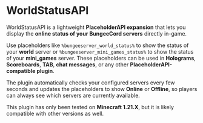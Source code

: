 # WorldStatusAPI

WorldStatusAPI is a lightweight **PlaceholderAPI expansion** that lets you display the **online status of your BungeeCord servers** directly in-game.  

Use placeholders like `%bungeeserver_world_status%` to show the status of your **world** server or `%bungeeserver_mini_games_status%` to show the status of your **mini_games** server. These placeholders can be used in **Holograms**, **Scoreboards**, **TAB**, **chat messages**, or any other **PlaceholderAPI-compatible plugin**.

The plugin automatically checks your configured servers every few seconds and updates the placeholders to show **Online** or **Offline**, so players can always see which servers are currently available.

This plugin has only been tested on **Minecraft 1.21.X**, but it is likely compatible with other versions as well.
